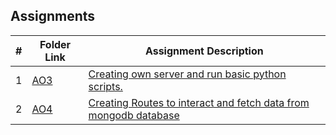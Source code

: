 ##  Assignments

|   #   | Folder Link                   | Assignment Description                                                             |
| :---: | ----------------------------- | -----------------------------------------------------------------------------------|
|   1   | [AO3](./AO3)      | [Creating own server and run basic python scripts.](./AO3/README.md)                           |
|   2   | [AO4](./AO4)      | [Creating Routes to interact and fetch data from mongodb database](./AO4/README.md)            |
